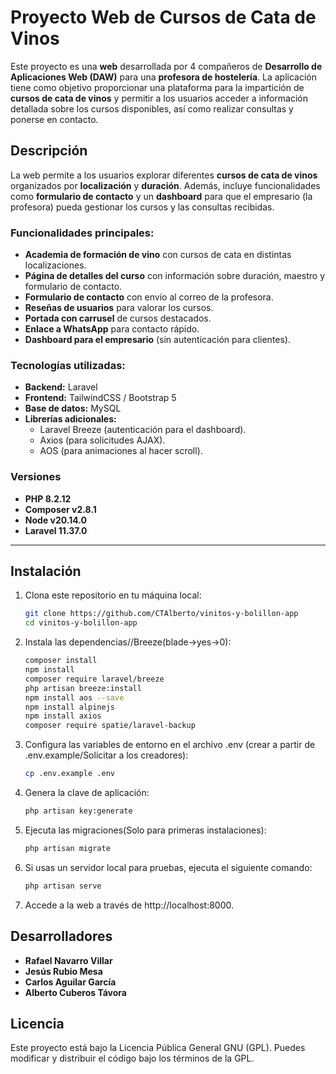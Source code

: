 # Proyecto Web de Cursos de Cata de Vinos

Este proyecto es una **web** desarrollada por 4 compañeros de **Desarrollo de Aplicaciones Web (DAW)** para una **profesora de hostelería**. La aplicación tiene como objetivo proporcionar una plataforma para la impartición de **cursos de cata de vinos** y permitir a los usuarios acceder a información detallada sobre los cursos disponibles, así como realizar consultas y ponerse en contacto.

## Descripción

La web permite a los usuarios explorar diferentes **cursos de cata de vinos** organizados por **localización** y **duración**. Además, incluye funcionalidades como **formulario de contacto** y un **dashboard** para que el empresario (la profesora) pueda gestionar los cursos y las consultas recibidas.

### Funcionalidades principales:

- **Academia de formación de vino** con cursos de cata en distintas localizaciones.
- **Página de detalles del curso** con información sobre duración, maestro y formulario de contacto.
- **Formulario de contacto** con envío al correo de la profesora.
- **Reseñas de usuarios** para valorar los cursos.
- **Portada con carrusel** de cursos destacados.
- **Enlace a WhatsApp** para contacto rápido.
- **Dashboard para el empresario** (sin autenticación para clientes).

### Tecnologías utilizadas:

- **Backend:** Laravel
- **Frontend:** TailwindCSS / Bootstrap 5
- **Base de datos:** MySQL
- **Librerías adicionales:**  
  - Laravel Breeze (autenticación para el dashboard).
  - Axios (para solicitudes AJAX).
  - AOS (para animaciones al hacer scroll).
### Versiones
- **PHP 8.2.12**
- **Composer v2.8.1**
- **Node v20.14.0**
- **Laravel 11.37.0**
---

## Instalación

1. Clona este repositorio en tu máquina local:

   ```bash
   git clone https://github.com/CTAlberto/vinitos-y-bolillon-app
   cd vinitos-y-bolillon-app

2. Instala las dependencias//Breeze(blade->yes->0):

    ```bash
    composer install
    npm install
    composer require laravel/breeze
    php artisan breeze:install 
    npm install aos --save
    npm install alpinejs
    npm install axios
    composer require spatie/laravel-backup

3. Configura las variables de entorno en el archivo .env (crear a partir de .env.example/Solicitar a los creadores):

    ```bash
    cp .env.example .env

4. Genera la clave de aplicación:

    ```bash
    php artisan key:generate

5. Ejecuta las migraciones(Solo para primeras instalaciones):

    ```bash
    php artisan migrate

6. Si usas un servidor local para pruebas, ejecuta el siguiente comando:

    ```bash
    php artisan serve

7. Accede a la web a través de http://localhost:8000.

## Desarrolladores

- **Rafael Navarro Villar**
- **Jesús Rubio Mesa**
- **Carlos Aguilar García**
- **Alberto Cuberos Távora**

## Licencia
Este proyecto está bajo la Licencia Pública General GNU (GPL). Puedes modificar y distribuir el código bajo los términos de la GPL.

